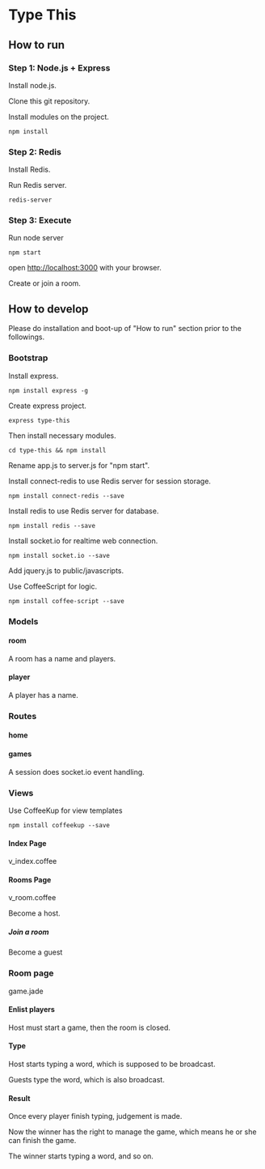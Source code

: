 # Type This

## How to run

### Step 1: Node.js + Express

Install node.js.

Clone this git repository.

Install modules on the project.

	npm install

### Step 2: Redis

Install Redis.

Run Redis server.

	redis-server

### Step 3: Execute  

Run node server
	
	npm start
	
open [http://localhost:3000](http://localhost:3000) with your browser.

Create or join a room.

## How to develop

Please do installation and boot-up of "How to run" section prior to the followings.

### Bootstrap

Install express.
	
	npm install express -g

Create express project.

	express type-this
	
Then install necessary modules.

	cd type-this && npm install
	
Rename app.js to server.js for "npm start".

Install connect-redis to use Redis server for session storage.

	npm install connect-redis --save

Install redis to use Redis server for database.

	npm install redis --save
	
Install socket.io for realtime web connection.

	npm install socket.io --save
	
Add jquery.js to public/javascripts.

Use CoffeeScript for logic.

	npm install coffee-script --save

### Models

#### room

A room has a name and players.

#### player

A player has a name.

### Routes

#### home

#### games

A session does socket.io event handling.

### Views

Use CoffeeKup for view templates

	npm install coffeekup --save

#### Index Page

v_index.coffee

#### Rooms Page

v_room.coffee

Become a host.

##### Join a room

Become a guest

### Room page

game.jade

#### Enlist players

Host must start a game, then the room is closed.

#### Type

Host starts typing a word, which is supposed to be broadcast.

Guests type the word, which is also broadcast.

#### Result

Once every player finish typing, judgement is made.

Now the winner has the right to manage the game, which means he or she can finish the game.

The winner starts typing a word, and so on.